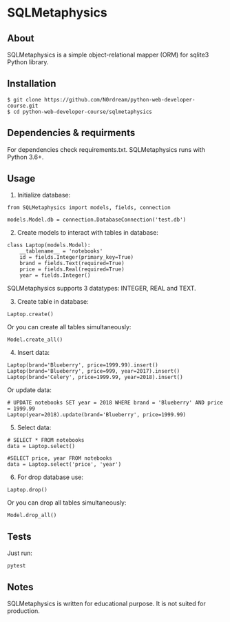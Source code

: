 # SQLMetaphysics


About
----------
SQLMetaphysics is a simple object-relational mapper (ORM) for sqlite3 Python library.

Installation
-----------
```
$ git clone https://github.com/N0rdream/python-web-developer-course.git
$ cd python-web-developer-course/sqlmetaphysics 
```

Dependencies & requirments
----------
For dependencies check requirements.txt.
SQLMetaphysics runs with Python 3.6+.  


Usage
-------------
1. Initialize database:
```
from SQLMetaphysics import models, fields, connection

models.Model.db = connection.DatabaseConnection('test.db')
```
   
2. Create models to interact with tables in database:
```
class Laptop(models.Model):
    __tablename__ = 'notebooks'
    id = fields.Integer(primary_key=True)
    brand = fields.Text(required=True)
    price = fields.Real(required=True)
    year = fields.Integer()
```
SQLMetaphysics supports 3 datatypes: INTEGER, REAL and TEXT.  
  
3. Create table in database:
```
Laptop.create()
```
Or you can create all tables simultaneously:  
```
Model.create_all()
```
   
4. Insert data:
```
Laptop(brand='Blueberry', price=1999.99).insert()
Laptop(brand='Blueberry', price=999, year=2017).insert()
Laptop(brand='Celery', price=1999.99, year=2018).insert()
```
  
Or update data:
```
# UPDATE notebooks SET year = 2018 WHERE brand = 'Blueberry' AND price = 1999.99
Laptop(year=2018).update(brand='Blueberry', price=1999.99)
```
   
5. Select data:
```
# SELECT * FROM notebooks
data = Laptop.select()

#SELECT price, year FROM notebooks
data = Laptop.select('price', 'year')
```
   
6. For drop database use:
```
Laptop.drop()
```
   
Or you can drop all tables simultaneously:  
```
Model.drop_all()
```

Tests
-----------
Just run:
```
pytest
```

 
Notes
-----------
SQLMetaphysics is written for educational purpose.
It is not suited for production.
